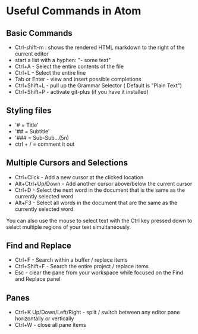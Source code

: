 # Useful Commands in Atom

## Basic Commands


- Ctrl-shift-m : shows the rendered HTML markdown to the right of the current editor
- start a list with a hyphen: "- some text"
- Ctrl+A - Select the entire contents of the file
- Ctrl+L - Select the entire line
- Tab or Enter - view and insert possible completions
- Ctrl+Shift+L - pull up the Grammar Selector ( Default is "Plain Text")
- Ctrl+Shift+P - activate git-plus (if you have it installed)

## Styling files


- '# = Title'
- '## = Subtitle'
- '### = Sub-Sub...(5n)
- ctrl + / = comment it out


## Multiple Cursors and Selections

- Ctrl+Click - Add a new cursor at the clicked location
- Alt+Ctrl+Up/Down - Add another cursor above/below the current cursor
- Ctrl+D - Select the next word in the document that is the same as the currently selected word
- Alt+F3 - Select all words in the document that are the same as the currently selected word.

You can also use the mouse to select text with the Ctrl key pressed down to select multiple regions of your text simultaneously.

## Find and Replace

- Ctrl+F - Search within a buffer / replace items
- Ctrl+Shift+F - Search the entire project / replace items
- Esc - clear the pane from your workspace while focused on the Find and Replace panel

## Panes

-  Ctrl+K Up/Down/Left/Right - split / switch between any editor pane horizontally or vertically
- Ctrl+W - close all pane items
